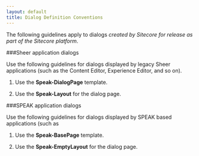 ```yaml
---
layout: default
title: Dialog Definition Conventions
---
```


The following guidelines apply to dialogs *created by Sitecore for release as part of the Sitecore platform*.

###Sheer application dialogs

Use the following guidelines for dialogs displayed by legacy Sheer applications (such as the Content Editor, Experience Editor, and so on).

1. Use the **Speak-DialogPage** template.

1. Use the **Speak-Layout** for the dialog page.

###SPEAK application dialogs

Use the following guidelines for dialogs displayed by SPEAK based applications (such as

1. Use the **Speak-BasePage** template.

1. Use the **Speak-EmptyLayout** for the dialog page.
